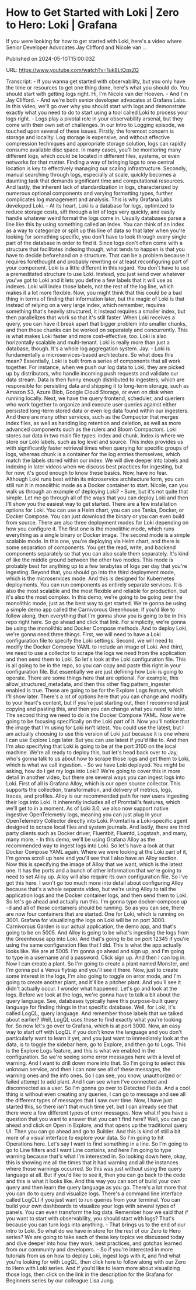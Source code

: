 # How to Get Started with Loki | Zero to Hero: Loki | Grafana

If you were looking for how to get started with Loki, here's a video where Senior Developer Advocates Jay Clifford and Nicole van ...

Published on 2024-05-10T15:00:03Z

URL: https://www.youtube.com/watch?v=1uk8LtQqsZQ

Transcript: - If you wanna get started
with observability, but you only have the time or resources to get one thing done, here's what you should do. You should start with getting logs right. Hi, I'm Nicole van der Hoeven. - And I'm Jay Clifford. - And we're both senior developer
advocates at Grafana Labs. In this video, we'll go over
why you should start with logs and demonstrate exactly
what you need to do to start using a tool called Loki to process your logs right. - Logs play a pivotal role in
your observability arsenal, but they come with their
own set of challenges. In our Intro to Logging episode, we touched upon several of these issues. Firstly, the foremost concern
is storage and locality. Log storage is expensive, and without effective
compression techniques and appropriate storage solution, logs can rapidly consume
available disc space. In many cases, you'll be
monitoring many different logs, which could be located in
different files, systems, or even networks for that matter. Finding a way of bringing
logs to one central location is key to effectively managing
our scaling infrastructure. Secondly, manual searching through logs, especially at scale, quickly
becomes a daunting task that demands significant time
and computational resources. And lastly, the inherent lack
of standardization in logs, characterized by numerous
optional components and varying formatting types, further complicates log
management and analysis. This is why Grafana Labs developed Loki. - At its heart, Loki
is a database for logs, optimized to reduce storage costs, sift through a lot of logs very quickly, and easily handle whatever
weird format the logs come in. Usually databases parse a line like this by using something called an index. You can think of an index
as a way to categorize or split up this line of data so that later when you're
looking for something specific, you don't have to look through every single part of the
database in order to find it. Since logs don't often
come with a structure that facilitates indexing though, what tends to happen is that you have to decide
beforehand on a structure. That can be a problem because
it requires forethought and probably rewriting or at least reconfiguring
part of your component. Loki is a little different in this regard. You don't have to use a
premeditated structure to use Loki. Instead, you just send over
whatever you've got to Loki and it lets you define a few labels that it will use as indexes. Loki will index those labels,
not the rest of the log line, which makes it a lot more flexible. Now, you might think that
this could be a bad thing in terms of finding
that information later, but the magic of Loki is that instead of relying
on a very large index, which remember, requires something that's heavily structured, it instead requires a smaller index, but then parallelizes that
work so that it's still faster. When Loki receives a query, you can have it break
apart that bigger problem into smaller chunks, and then those chunks can be worked on separately and concurrently. This is what makes Loki faster and more cost-effective, too. Loki is also horizontally
scalable and multi-tenant. Loki is really more than
just a database, though. It's a whole log aggregation system. Jay. - Loki is fundamentally a
microservices-based architecture. So what does this mean? Essentially, Loki is built
from a series of components that all work together. For instance, when we
push our log data to Loki, they are picked up by distributors, who handle incoming push requests and validate our data stream. Data is then funny enough
distributed to ingesters, which are responsible for persisting data and shipping it to long-term storage, such as Amazon S3, Azure
Blob, Google Cloud Storage, or even on disk when running locally. Next, we have the query
frontend, scheduler, and queriers who work together to organize
and execute user queries against either persisted
long-term stored data or even log data found
within our ingesters. And there are many other services, such as the Compactor
that merges index files, as well as handing log
retention and deletion, as well as more advanced components such as the rulers and Bloom Compactors. Loki stores our data
in two main file types: index and chunk. Index is where we store our Loki labels, such as log level and source. This index provides us with significantly faster retrieval times when querying for specific groups of logs, whereas chunk is a container
for the log entries themselves, which match the labels
stored within our index. We will dive deeper into labels
and indexing in later videos when we discuss best
practices for ingesting, but for now, it's good
enough to know these basics. Now, have no fear. Although Loki runs best within its microservice architecture form, you can still run it in monolithic mode as a Docker container to start. Nicole, can you walk us through an example of deploying Loki? - Sure, but it's not quite that simple. Let me go through all of the
ways that you can deploy Loki and then I'll show you the
easiest way to get started. There are a few installation
options for Loki. You can use a Helm chart,
you can use Tanka, Docker, or Docker Compose. You can just download the binary or you can even build from source. There are also three
deployment modes for Loki depending on how you configure it. The first one is the monolithic mode, which runs everything as a
single binary or Docker image. The second mode is a simple scalable mode. In this one, you're
deploying via Helm chart, and there is some
separation of components. You get the read, write, and
backend components separately so that you can also
scale them separately. It's kind of like the middle ground between the other two modes. This mode is probably best for anything up to a few
terabytes of logs per day that you're ingesting. Beyond that, you should go
into the third deployment mode, which is the microservices mode. And this is designed for
Kubernetes deployments. You can run components as
entirely separate services. It is also the most scalable and the most flexible and
reliable for production, but it's also the most complex. In this demo, we're going to be going
over the monolithic mode, just as the best way to get started. We're gonna be using a simple demo app called the Carnivorous Greenhouse. If you'd like to follow along, then everything that I'm gonna show you is going to be in this repo right here. So go ahead and click that link. For simplicity, we're gonna
be using the monolithic and Docker Compose methods. And to deploy Loki, we're
gonna need three things. First, we will need to have
a Loki configuration file to specify the Loki settings. Second, we will need to
modify the Docker Compose YAML to include an image of Loki. And third, we need to use a collector to scrape the logs we
need from the application and then send them to Loki. So let's look at the
Loki configuration file. This is all going to be in the repo, so you can copy and paste this right in your configuration file. But essentially we are just defining how Loki is going to operate. There are some things
here that are optional. For example, this
allow_structured_metadata, and then this other flag
pattern_ingester enabled is true. These are going to be for
the Explore Logs feature, which I'll show later. There's a lot of options
here that you can change and modify to your heart's content, but if you're just starting out, then I recommend just
copying and pasting this, and then you can change
what you need to later. The second thing we need to
do is the Docker Compose YAML. Now we're going to be focusing specifically on the Loki part of it. Now you'll notice that the image that I'm using for Loki isn't latest. You could use the latest, but I am actually choosing
to use this version of Loki just because it is one where
I can use Explore Logs later. But you can use latest if you'd like to. And then I'm also specifying that Loki is going to be at the port 3100 on the local machine. We're all ready to deploy this, but let's head back over to Jay, who's gonna talk to us about
how to scrape those logs and get them to Loki, which
is what we call ingestion. - So we have Loki deployed. You might be asking, how
do I get my logs into Loki? We're going to cover this in
more detail in another video, but there are several ways
you can ingest logs into Loki. First of all is Grafana Alloy, which is our open source collector. This supports the
collection, transformation, and delivery of metrics,
logs, traces, and profiles. Alloy is our recommended path for new users ingesting
their logs into Loki. It inherently includes all
of Promtail's features, which we'll get to in a moment. As of Loki 3.0, we also now support native
ingestive OpenTelemetry logs, meaning you can just plug in your OpenTelemetry Collector
directly into Loki. Promtail is a Loki-specific agent designed to scrape local
files and system journals. And lastly, there are third party clients such as Docker driver,
Fluentbit, Fluentd, Logstash, and many, many more. - In this demo, we'll
be using Grafana Alloy as the recommended way
to ingest logs into Loki. So let's have a look at that
Docker Compose YAML again. Where we were looking
at the Loki part of it, I'm gonna scroll up here and you'll see that I also
have an Alloy section. Now this is specifying the
image of Alloy that we want, which is the latest one. It has the ports and a
bunch of other information that we're going to need to set Alloy up. Alloy will also require
its own configuration file. So I've got this here. I won't go too much more into
detail about configuring Alloy because that's a whole separate video, but we're using Alloy to
tail the application logs and the Docker container logs,
and then send them to Loki. So let's go ahead and actually run this. I'm gonna type docker-compose up -d and all of those containers
should be running. So as you can see, there are now four
containers that are started. One for Loki, which is running on 3001. Grafana for visualizing the logs on Loki will be on port 3000. Carnivorous Garden is our actual
application, the demo app, and that's going to be on 5005. And Alloy is going to be
what's ingesting the logs from the Greenhouse app into Loki. And that's going to be on port 12345 if you're using the same
configuration files that I did. This is what the app actually looks like. We are at 5005. I'm gonna go ahead and sign up, and I'm going to type in
a username and a password. Click sign up. And then I can log in. Now I can create a plant. So I'm going to create
a plant named Monster, and I'm gonna put a Venus
flytrap and you'll see it there. Now, just to create some
interest in the logs, I'm also going to toggle on error mode, and I'm going to create another plant, and it'll be a pitcher plant. And you'll see it didn't actually occur. I wonder what happened. Let's
go and look at the logs. Before we look at the logs, we're gonna have to talk a
bit about the query language. See, databases typically have this purpose-built query language for finding things in
that specific database. Well, for Loki, it's called
LogQL, query language. And remember those labels
that we talked about earlier? Well, LogQL uses those to find exactly what you're looking for. So now let's go over to
Grafana, which is at port 3000. Now, an easy way to start off with LogQL if you don't know the language and you don't particularly
want to learn it yet, and you just want to
immediately look at the data, is to toggle the sidebar
here, go to Explore, and then go to Logs. This is the Explore Logs feature, and this is what we enabled
in the configuration. So we're seeing some error messages here with a level of warning. And I want to drill down more into that. So I'm going to select
this unknown service, and then I can now see
all of these messages, the warning ones and the info ones. So I can see, you know, unauthorized or failed
attempt to add plant. And I can see when I've connected and disconnected as a user. So I'm gonna go over to Detected Fields. And a cool thing is without
even creating any queries, I can go to message and see all the different
types of messages that I saw over time. Now, I have just started this, so there isn't that much time yet, but I can already see that there were a few different types of error messages. Now what if you have a question
that you want to answer that you can't find here? Well, you can go ahead and
click on Open in Explore, and that opens up the
traditional query UI. Then you can go ahead and go to Builder. And this is kind of still a
bit more of a visual interface to explore your data. So I'm going to hit Operations here. Let's say I want to find
something in a line. So I'm going to go to Line
filters and I want Line contains, and here I'm going to type warning because that's what I'm interested in. So looking down here, okay, this is showing me all
the times that it had warning and all the instances where
those warnings occurred. So this was just without using
the query language at all. But if you'd like to see it, then you can go back to the code and this is what it looks like. And this way you can sort
of build your own query and then learn the query
language as you go. There's a lot more that you can do to query and visualize logs. There's a command line
interface called LogCLI if you just want to run
queries from your terminal. You can build your own dashboards to visualize your logs with
several types of panels. You can even transform the log data. Remember how we said that if you want to start with observability, you should start with logs? That's because you can
turn logs into anything. - That brings us to the
end of our intro to Loki. So what do we have in store for the rest of our Zero to Hero series? We are going to take each of these key topics
we discussed today and dive deeper into how
they work, best practices, and gotchas learned from our
community and developers. - So if you're interested
in more tutorials from us on how to deploy Loki,
ingest logs with it, and find what you're
looking for with LogQL, then click here to follow along with our Zero to Hero with Loki series. And if you'd like to learn more about visualizing those logs, then click on the link in the description for the Grafana for Beginners series by our colleague Lisa Jung.

